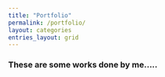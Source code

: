 ```yaml
---
title: "Portfolio"
permalink: /portfolio/
layout: categories
entries_layout: grid
---
```

### These are some works done by me.....